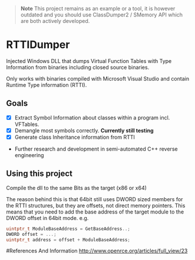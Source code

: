 > **Note**
> This project remains as an example or a tool, it is however outdated and you should use ClassDumper2 / SMemory API which are both actively developed.

# RTTIDumper
Injected Windows DLL that dumps Virtual Function Tables with Type Information from binaries including closed source binaries.

Only works with binaries compiled with Microsoft Visual Studio and contain Runtime Type information (RTTI).

## Goals
- [X] Extract Symbol Information about classes within a program incl. VFTables.
- [X] Demangle most symbols correctly. **Currently still testing**
- [X] Generate class Inheritance information from RTTI
- Further research and development in semi-automated C++ reverse engineering

## Using this project
Compile the dll to the same Bits as the target (x86 or x64)

The reason behind this is that 64bit still uses DWORD sized members
for the RTTI structures, but they are offsets, not direct memory pointers.
This means that you need to add the base address of the target module to the DWORD offset in 64bit mode.
e.g.
```c++
uintptr_t ModuleBaseAddress = GetBaseAddress..;
DWORD offset = ...;
uintptr_t address = offset + ModuleBaseAddress;
```

#References And Information
http://www.openrce.org/articles/full_view/23
